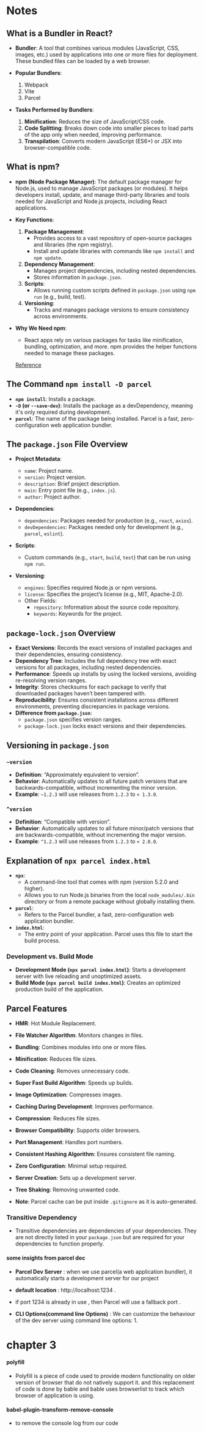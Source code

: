 # Notes

## What is a Bundler in React?
- **Bundler**: A tool that combines various modules (JavaScript, CSS, images, etc.) used by applications into one or more files for deployment. These bundled files can be loaded by a web browser.
  
- **Popular Bundlers**:
  1. Webpack
  2. Vite
  3. Parcel

- **Tasks Performed by Bundlers**:
  1. **Minification**: Reduces the size of JavaScript/CSS code.
  2. **Code Splitting**: Breaks down code into smaller pieces to load parts of the app only when needed, improving performance.
  3. **Transpilation**: Converts modern JavaScript (ES6+) or JSX into browser-compatible code.

## What is npm?
- **npm (Node Package Manager)**: The default package manager for Node.js, used to manage JavaScript packages (or modules). It helps developers install, update, and manage third-party libraries and tools needed for JavaScript and Node.js projects, including React applications.

- **Key Functions**:
  1. **Package Management**:
     - Provides access to a vast repository of open-source packages and libraries (the npm registry).
     - Install and update libraries with commands like `npm install` and `npm update`.
  2. **Dependency Management**:
     - Manages project dependencies, including nested dependencies.
     - Stores information in `package.json`.
  3. **Scripts**:
     - Allows running custom scripts defined in `package.json` using `npm run` (e.g., build, test).
  4. **Versioning**:
     - Tracks and manages package versions to ensure consistency across environments.

- **Why We Need npm**:
  - React apps rely on various packages for tasks like minification, bundling, optimization, and more. npm provides the helper functions needed to manage these packages.

  [Reference](https://github.com/satyaprakash-23/react_learning/tree/main)

## The Command `npm install -D parcel`
- **`npm install`**: Installs a package.
- **`-D` (or `--save-dev`)**: Installs the package as a devDependency, meaning it's only required during development.
- **`parcel`**: The name of the package being installed. Parcel is a fast, zero-configuration web application bundler.

## The `package.json` File Overview
- **Project Metadata**:
  - `name`: Project name.
  - `version`: Project version.
  - `description`: Brief project description.
  - `main`: Entry point file (e.g., `index.js`).
  - `author`: Project author.

- **Dependencies**:
  - `dependencies`: Packages needed for production (e.g., `react`, `axios`).
  - `devDependencies`: Packages needed only for development (e.g., `parcel`, `eslint`).

- **Scripts**:
  - Custom commands (e.g., `start`, `build`, `test`) that can be run using `npm run`.

- **Versioning**:
  - `engines`: Specifies required Node.js or npm versions.
  - `license`: Specifies the project’s license (e.g., MIT, Apache-2.0).
  - Other Fields:
    - `repository`: Information about the source code repository.
    - `keywords`: Keywords for the project.

## `package-lock.json` Overview
- **Exact Versions**: Records the exact versions of installed packages and their dependencies, ensuring consistency.
- **Dependency Tree**: Includes the full dependency tree with exact versions for all packages, including nested dependencies.
- **Performance**: Speeds up installs by using the locked versions, avoiding re-resolving version ranges.
- **Integrity**: Stores checksums for each package to verify that downloaded packages haven’t been tampered with.
- **Reproducibility**: Ensures consistent installations across different environments, preventing discrepancies in package versions.
- **Difference from `package.json`**:
  - `package.json` specifies version ranges.
  - `package-lock.json` locks exact versions and their dependencies.

## Versioning in `package.json`

### `~version`
- **Definition**: “Approximately equivalent to version”.
- **Behavior**: Automatically updates to all future patch versions that are backwards-compatible, without incrementing the minor version.
- **Example**: `~1.2.3` will use releases from `1.2.3` to `< 1.3.0`.

### `^version`
- **Definition**: “Compatible with version”.
- **Behavior**: Automatically updates to all future minor/patch versions that are backwards-compatible, without incrementing the major version.
- **Example**: `^1.2.3` will use releases from `1.2.3` to `< 2.0.0`.

## Explanation of `npx parcel index.html`
- **`npx`**: 
  - A command-line tool that comes with npm (version 5.2.0 and higher).
  - Allows you to run Node.js binaries from the local `node_modules/.bin` directory or from a remote package without globally installing them.
- **`parcel`**: 
  - Refers to the Parcel bundler, a fast, zero-configuration web application bundler.
- **`index.html`**: 
  - The entry point of your application. Parcel uses this file to start the build process.

### Development vs. Build Mode
- **Development Mode (`npx parcel index.html`)**: Starts a development server with live reloading and unoptimized assets.
- **Build Mode (`npx parcel build index.html`)**: Creates an optimized production build of the application.

## Parcel Features
- **HMR**: Hot Module Replacement.
- **File Watcher Algorithm**: Monitors changes in files.
- **Bundling**: Combines modules into one or more files.
- **Minification**: Reduces file sizes.
- **Code Cleaning**: Removes unnecessary code.
- **Super Fast Build Algorithm**: Speeds up builds.
- **Image Optimization**: Compresses images.
- **Caching During Development**: Improves performance.
- **Compression**: Reduces file sizes.
- **Browser Compatibility**: Supports older browsers.
- **Port Management**: Handles port numbers.
- **Consistent Hashing Algorithm**: Ensures consistent file naming.
- **Zero Configuration**: Minimal setup required.
- **Server Creation**: Sets up a development server.
- **Tree Shaking**: Removing unwanted code.

- **Note**: Parcel cache can be put inside `.gitignore` as it is auto-generated.

### Transitive Dependency
- Transitive dependencies are dependencies of your dependencies. They are not directly listed in your `package.json` but are required for your dependencies to function properly.


#### some insights from parcel doc

- **Parcel Dev Server** : when we use parcel(a web application bundler), it automatically starts a development server for our project
- **default location** : http://localhost:1234 .
- if port 1234 is already in use , then Parcel will use a fallback port .

- **CLI Options(command line Options)** : We can customize the behaviour of the dev  server using command line options:
  1. 





# **chapter 3**

#### **polyfill** 
- Polyfill is a piece of code used to provide modern functionality on older version of browser that do not natively support it.
and this replacement of code is done by bable and bable uses browserlist to track which browser of application is using.


#### babel-plugin-transform-remove-console 
- to remove the console log from our code

